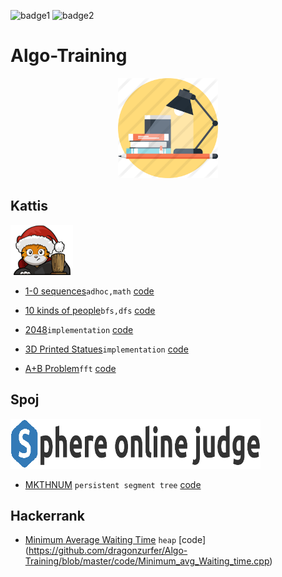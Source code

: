 ![badge1](https://forthebadge.com/images/badges/check-it-out.svg)
![badge2](https://forthebadge.com/images/badges/for-you.svg)

# Algo-Training

<p align="center">
  <img width="160" height="160" src="https://github.com/dragonzurfer/Algo-Training/blob/master/media/study.png">
</p>

## Kattis

<p align="left">
  <img width="100" height="80" src="https://github.com/dragonzurfer/Algo-Training/blob/master/media/kattis.png">
</p>

* [1-0 sequences](https://open.kattis.com/problems/sequences)```adhoc,math``` [code](https://github.com/dragonzurfer/Algo-Training/blob/master/code/1-0sequence.cpp)

* [10 kinds of people](https://open.kattis.com/problems/10kindsofpeople)```bfs,dfs``` [code](https://github.com/dragonzurfer/Algo-Training/blob/master/code/10kindsofpeople.cpp)

* [2048](https://open.kattis.com/problems/2048)```implementation``` [code](https://github.com/dragonzurfer/Algo-Training/blob/master/code/2048.cpp)

* [3D Printed Statues](https://open.kattis.com/problems/3dprinter)```implementation``` [code](https://github.com/dragonzurfer/Algo-Training/blob/master/code/3DPrintedStatues.cpp)

* [A+B Problem](https://open.kattis.com/problems/aplusb)```fft``` [code](https://github.com/dragonzurfer/Algo-Training/blob/master/code/aplusb.cpp)

## Spoj

<p align="left">
  <img width="400" height="80" src="https://github.com/dragonzurfer/Algo-Training/blob/master/media/spoj.png">
</p>

* [MKTHNUM](http://www.spoj.com/problems/MKTHNUM/) ```persistent segment tree``` [code](https://github.com/dragonzurfer/Algo-Training/blob/master/code/mkthnum.cpp)

## Hackerrank

* [Minimum Average Waiting Time](https://www.hackerrank.com/challenges/minimum-average-waiting-time/problem) ```heap``` [code] (https://github.com/dragonzurfer/Algo-Training/blob/master/code/Minimum_avg_Waiting_time.cpp)
